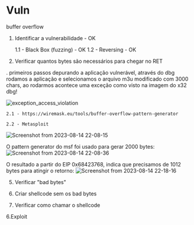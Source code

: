 # Vuln
buffer overflow

1. Identificar a vulnerabilidade - OK
   
	1.1 - Black Box (fuzzing) - OK
   	1.2 - Reversing - OK
	
3. Verificar quantos bytes são necessários para chegar no RET

. 
primeiros passos depurando a aplicação vulnerável, através do dbg rodamos a aplicação e selecionamos o arquivo m3u modificado com 3000 chars, ao rodarmos acontece uma exceção como visto na imagem do x32 dbg!

![exception_access_violation](https://github.com/igusil/Vuln/assets/89313216/8e43e831-a6ef-4076-912f-db946d45f159)
   
	2.1 - https://wiremask.eu/tools/buffer-overflow-pattern-generator
	
	2.2 - Metasploit

![Screenshot from 2023-08-14 22-08-15](https://github.com/igusil/buff3r_ov3rflow/assets/89313216/796abfe1-d62b-4160-83a4-11b7af56e7e3)

O pattern generator do msf foi usado para gerar 2000 bytes:
![Screenshot from 2023-08-14 22-08-36](https://github.com/igusil/buff3r_ov3rflow/assets/89313216/3693beaf-932c-40be-8b10-abe679643fdf)

O resultado a partir do EIP 0x68423768, indica que precisamos de 1012 bytes para atingir o retorno:
![Screenshot from 2023-08-14 22-18-16](https://github.com/igusil/buff3r_ov3rflow/assets/89313216/bd9738eb-d92f-4a6c-88c4-32417da27727)




	
5. Verificar "bad bytes"

6. Criar shellcode sem os bad bytes

7. Verificar como chamar o shellcode

6.Exploit



